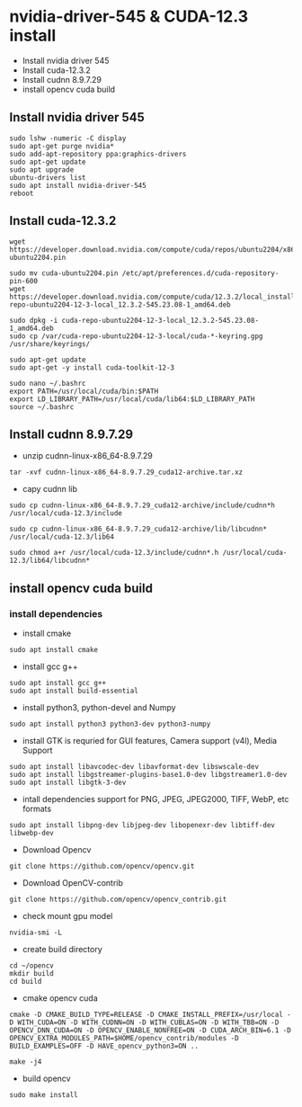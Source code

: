 # nvidia-driver-545 & CUDA-12.3 install
* Install nvidia driver 545
* Install cuda-12.3.2
* Install cudnn 8.9.7.29
* install opencv cuda build

## Install nvidia driver 545

~~~
sudo lshw -numeric -C display
sudo apt-get purge nvidia*
sudo add-apt-repository ppa:graphics-drivers
sudo apt-get update
sudo apt upgrade
ubuntu-drivers list
sudo apt install nvidia-driver-545
reboot
~~~

## Install cuda-12.3.2

~~~
wget https://developer.download.nvidia.com/compute/cuda/repos/ubuntu2204/x86_64/cuda-ubuntu2204.pin

sudo mv cuda-ubuntu2204.pin /etc/apt/preferences.d/cuda-repository-pin-600
wget https://developer.download.nvidia.com/compute/cuda/12.3.2/local_installers/cuda-repo-ubuntu2204-12-3-local_12.3.2-545.23.08-1_amd64.deb

sudo dpkg -i cuda-repo-ubuntu2204-12-3-local_12.3.2-545.23.08-1_amd64.deb
sudo cp /var/cuda-repo-ubuntu2204-12-3-local/cuda-*-keyring.gpg /usr/share/keyrings/

sudo apt-get update
sudo apt-get -y install cuda-toolkit-12-3

sudo nano ~/.bashrc
export PATH=/usr/local/cuda/bin:$PATH
export LD_LIBRARY_PATH=/usr/local/cuda/lib64:$LD_LIBRARY_PATH
source ~/.bashrc
~~~

## Install cudnn 8.9.7.29

* unzip cudnn-linux-x86_64-8.9.7.29
~~~
tar -xvf cudnn-linux-x86_64-8.9.7.29_cuda12-archive.tar.xz
~~~

* capy cudnn lib
~~~
sudo cp cudnn-linux-x86_64-8.9.7.29_cuda12-archive/include/cudnn*h /usr/local/cuda-12.3/include

sudo cp cudnn-linux-x86_64-8.9.7.29_cuda12-archive/lib/libcudnn* /usr/local/cuda-12.3/lib64

sudo chmod a+r /usr/local/cuda-12.3/include/cudnn*.h /usr/local/cuda-12.3/lib64/libcudnn*
~~~  

## install opencv cuda build

### install dependencies

* install cmake
~~~
sudo apt install cmake
~~~

* install gcc g++
~~~
sudo apt install gcc g++
sudo apt install build-essential
~~~

* install python3, python-devel and Numpy
~~~~
sudo apt install python3 python3-dev python3-numpy
~~~~

* install GTK is requried for GUI features, Camera support (v4l), Media Support
~~~
sudo apt install libavcodec-dev libavformat-dev libswscale-dev
sudo apt install libgstreamer-plugins-base1.0-dev libgstreamer1.0-dev 
sudo apt install libgtk-3-dev
~~~

* intall dependencies support for PNG, JPEG, JPEG2000, TIFF, WebP, etc  formats

~~~
sudo apt install libpng-dev libjpeg-dev libopenexr-dev libtiff-dev libwebp-dev
~~~

* Download Opencv
~~~
git clone https://github.com/opencv/opencv.git
~~~

* Download OpenCV-contrib
~~~
git clone https://github.com/opencv/opencv_contrib.git
~~~

* check mount gpu model
~~~
nvidia-smi -L
~~~

* create build directory
~~~
cd ~/opencv
mkdir build
cd build
~~~

* cmake opencv cuda 
~~~
cmake -D CMAKE_BUILD_TYPE=RELEASE -D CMAKE_INSTALL_PREFIX=/usr/local -D WITH_CUDA=ON -D WITH_CUDNN=ON -D WITH_CUBLAS=ON -D WITH_TBB=ON -D OPENCV_DNN_CUDA=ON -D OPENCV_ENABLE_NONFREE=ON -D CUDA_ARCH_BIN=6.1 -D OPENCV_EXTRA_MODULES_PATH=$HOME/opencv_contrib/modules -D BUILD_EXAMPLES=OFF -D HAVE_opencv_python3=ON ..
~~~

~~~
make -j4
~~~

* build opencv
~~~
sudo make install
~~~

